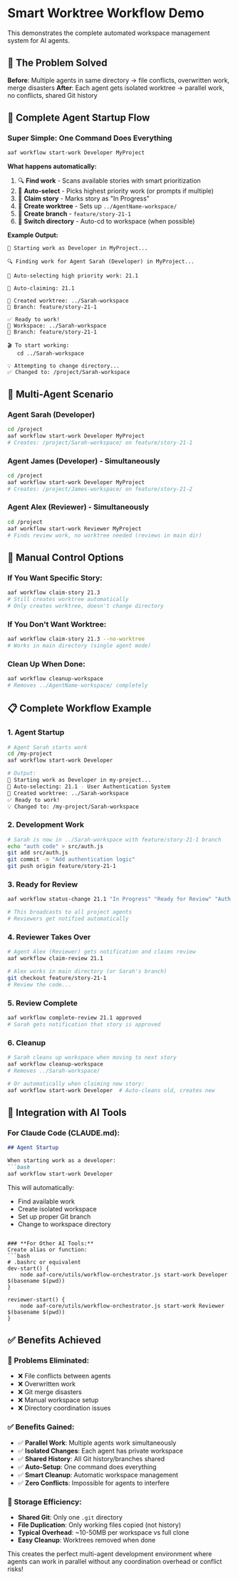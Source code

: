 # Smart Worktree Workflow Demo

This demonstrates the complete automated workspace management system for AI agents.

## 🎯 The Problem Solved

**Before**: Multiple agents in same directory → file conflicts, overwritten work, merge disasters
**After**: Each agent gets isolated worktree → parallel work, no conflicts, shared Git history

## 🚀 Complete Agent Startup Flow

### **Super Simple: One Command Does Everything**

```bash
aaf workflow start-work Developer MyProject
```

**What happens automatically:**
1. 🔍 **Find work** - Scans available stories with smart prioritization
2. 🎯 **Auto-select** - Picks highest priority work (or prompts if multiple)
3. 📝 **Claim story** - Marks story as "In Progress"
4. 🌿 **Create worktree** - Sets up `../AgentName-workspace/`
5. 🌱 **Create branch** - `feature/story-21-1`
6. 📁 **Switch directory** - Auto-cd to workspace (when possible)

**Example Output:**
```
🚀 Starting work as Developer in MyProject...

🔍 Finding work for Agent Sarah (Developer) in MyProject...

🎯 Auto-selecting high priority work: 21.1

🎯 Auto-claiming: 21.1

🌿 Created worktree: ../Sarah-workspace
🌱 Branch: feature/story-21-1

✅ Ready to work!
📁 Workspace: ../Sarah-workspace
🌱 Branch: feature/story-21-1

🎬 To start working:
   cd ../Sarah-workspace

💡 Attempting to change directory...
✅ Changed to: /project/Sarah-workspace
```

## 🔄 Multi-Agent Scenario

### **Agent Sarah (Developer)**
```bash
cd /project
aaf workflow start-work Developer MyProject
# Creates: /project/Sarah-workspace/ on feature/story-21-1
```

### **Agent James (Developer) - Simultaneously**
```bash
cd /project
aaf workflow start-work Developer MyProject
# Creates: /project/James-workspace/ on feature/story-21-2
```

### **Agent Alex (Reviewer) - Simultaneously**
```bash
cd /project
aaf workflow start-work Reviewer MyProject
# Finds review work, no worktree needed (reviews in main dir)
```

## 🔧 Manual Control Options

### **If You Want Specific Story:**
```bash
aaf workflow claim-story 21.3
# Still creates worktree automatically
# Only creates worktree, doesn't change directory
```

### **If You Don't Want Worktree:**
```bash
aaf workflow claim-story 21.3 --no-worktree
# Works in main directory (single agent mode)
```

### **Clean Up When Done:**
```bash
aaf workflow cleanup-workspace
# Removes ../AgentName-workspace/ completely
```

## 📋 Complete Workflow Example

### **1. Agent Startup**
```bash
# Agent Sarah starts work
cd /my-project
aaf workflow start-work Developer

# Output:
🚀 Starting work as Developer in my-project...
🎯 Auto-selecting: 21.1 - User Authentication System
🌿 Created worktree: ../Sarah-workspace
✅ Ready to work!
💡 Changed to: /my-project/Sarah-workspace
```

### **2. Development Work**
```bash
# Sarah is now in ../Sarah-workspace with feature/story-21-1 branch
echo "auth code" > src/auth.js
git add src/auth.js
git commit -m "Add authentication logic"
git push origin feature/story-21-1
```

### **3. Ready for Review**
```bash
aaf workflow status-change 21.1 "In Progress" "Ready for Review" "Auth system complete"

# This broadcasts to all project agents
# Reviewers get notified automatically
```

### **4. Reviewer Takes Over**
```bash
# Agent Alex (Reviewer) gets notification and claims review
aaf workflow claim-review 21.1

# Alex works in main directory (or Sarah's branch)
git checkout feature/story-21-1
# Review the code...
```

### **5. Review Complete**
```bash
aaf workflow complete-review 21.1 approved
# Sarah gets notification that story is approved
```

### **6. Cleanup**
```bash
# Sarah cleans up workspace when moving to next story
aaf workflow cleanup-workspace
# Removes ../Sarah-workspace/

# Or automatically when claiming new story:
aaf workflow start-work Developer  # Auto-cleans old, creates new
```

## 🎯 Integration with AI Tools

### **For Claude Code (CLAUDE.md):**
```markdown
## Agent Startup

When starting work as a developer:
```bash
aaf workflow start-work Developer
```

This will automatically:
- Find available work
- Create isolated workspace
- Set up proper Git branch
- Change to workspace directory
```

### **For Other AI Tools:**
Create alias or function:
```bash
# .bashrc or equivalent
dev-start() {
    node aaf-core/utils/workflow-orchestrator.js start-work Developer $(basename $(pwd))
}

reviewer-start() {
    node aaf-core/utils/workflow-orchestrator.js start-work Reviewer $(basename $(pwd))
}
```

## ✅ Benefits Achieved

### **🚫 Problems Eliminated:**
- ❌ File conflicts between agents
- ❌ Overwritten work
- ❌ Git merge disasters
- ❌ Manual workspace setup
- ❌ Directory coordination issues

### **✅ Benefits Gained:**
- ✅ **Parallel Work**: Multiple agents work simultaneously
- ✅ **Isolated Changes**: Each agent has private workspace
- ✅ **Shared History**: All Git history/branches shared
- ✅ **Auto-Setup**: One command does everything
- ✅ **Smart Cleanup**: Automatic workspace management
- ✅ **Zero Conflicts**: Impossible for agents to interfere

### **💾 Storage Efficiency:**
- **Shared Git**: Only one `.git` directory
- **File Duplication**: Only working files copied (not history)
- **Typical Overhead**: ~10-50MB per workspace vs full clone
- **Easy Cleanup**: Worktrees removed when done

This creates the perfect multi-agent development environment where agents can work in parallel without any coordination overhead or conflict risks!